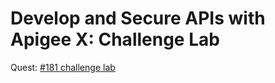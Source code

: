 # Develop and Secure APIs with Apigee X: Challenge Lab

Quest: [#181 challenge lab](https://partner.cloudskillsboost.google/focuses/21107?parent=catalog)

